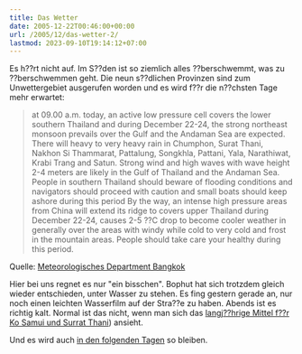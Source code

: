 ```yaml
---
title: Das Wetter
date: 2005-12-22T00:46:00+00:00
url: /2005/12/das-wetter-2/
lastmod: 2023-09-10T19:14:12+07:00
---
```

Es h??rt nicht auf. Im S??den ist so ziemlich alles ??berschwemmt, was zu ??berschwemmen geht. Die neun s??dlichen Provinzen sind zum Unwettergebiet ausgerufen worden und es wird f??r die n??chsten Tage mehr erwartet:

> at 09.00 a.m. today, an active low pressure cell covers the lower southern Thailand and during December 22-24, the strong northeast monsoon prevails over the Gulf and the Andaman Sea are expected. There will heavy to very heavy rain in Chumphon, Surat Thani, Nakhon Si Thammarat, Pattalung, Songkhla, Pattani, Yala, Narathiwat, Krabi Trang and Satun. Strong wind and high waves with wave height 2-4 meters are likely in the Gulf of Thailand and the Andaman Sea. People in southern Thailand should beware of flooding conditions and navigators should proceed with caution and small boats should keep ashore during this period By the way, an intense high pressure areas from China will extend its ridge to covers upper Thailand during December 22-24, causes 2-5 ??C drop to become cooler weather in generally over the areas with windy while cold to very cold and frost in the mountain areas. People should take care your healthy during this period.

Quelle: [Meteorologisches Department Bangkok][1]

Hier bei uns regnet es nur "ein bisschen". Bophut hat sich trotzdem gleich wieder entschieden, unter Wasser zu stehen. Es fing gestern gerade an, nur noch einen leichten Wasserfilm auf der Stra??e zu haben. Abends ist es richtig kalt. Normal ist das nicht, wenn man sich das [langj??hrige Mittel f??r Ko Samui und Surrat Thani][2]) ansieht.

Und es wird auch [in den folgenden Tagen][3] so bleiben.

 [1]: http://www.tmd.go.th/program/warning_list_eg.php
 [2]: <http://www.tmd.go.th/program/tour_show_eg.php?part_tmp=Southern%20(East%20Coast>
 [3]: <http://www.tmd.go.th/program/minmax_show.php?id_puk=5>
